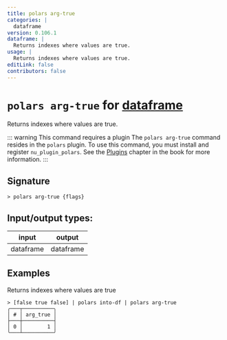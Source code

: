 ```yaml
---
title: polars arg-true
categories: |
  dataframe
version: 0.106.1
dataframe: |
  Returns indexes where values are true.
usage: |
  Returns indexes where values are true.
editLink: false
contributors: false
---
```

<!-- This file is automatically generated. Please edit the command in https://github.com/nushell/nushell instead. -->

# `polars arg-true` for [dataframe](/commands/categories/dataframe.md)

<div class='command-title'>Returns indexes where values are true.</div>

::: warning This command requires a plugin
The `polars arg-true` command resides in the `polars` plugin.
To use this command, you must install and register `nu_plugin_polars`.
See the [Plugins](/book/plugins.html) chapter in the book for more information.
:::


## Signature

```> polars arg-true {flags} ```


## Input/output types:

| input     | output    |
| --------- | --------- |
| dataframe | dataframe |
## Examples

Returns indexes where values are true
```nu
> [false true false] | polars into-df | polars arg-true
╭───┬──────────╮
│ # │ arg_true │
├───┼──────────┤
│ 0 │        1 │
╰───┴──────────╯

```
